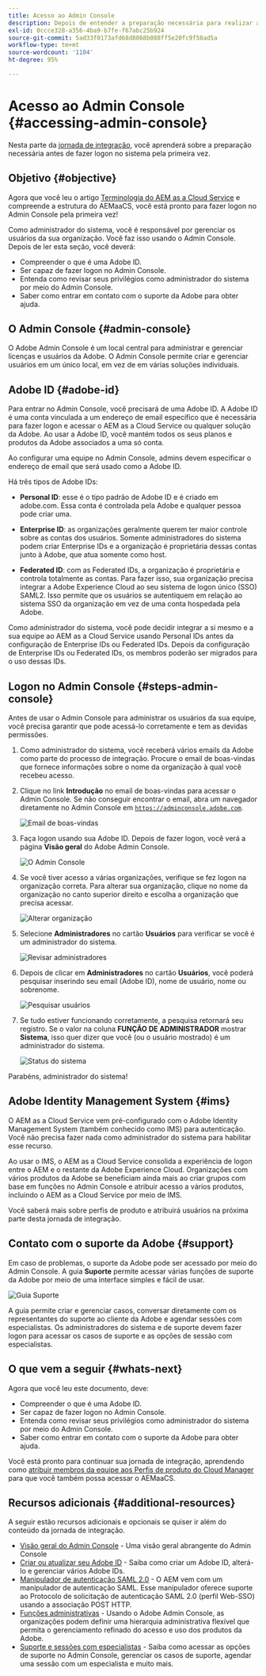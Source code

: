 ```yaml
---
title: Acesso ao Admin Console
description: Depois de entender a preparação necessária para realizar a integração e as noções básicas da estrutura do AEMaaCS, você estará pronto para fazer logon no Admin Console pela primeira vez.
exl-id: 0ccce328-a356-4ba9-b7fe-f67abc25b924
source-git-commit: 5ad33f0173afd68d8868b088ff5e20fc9f58ad5a
workflow-type: tm+mt
source-wordcount: '1104'
ht-degree: 95%

---
```


# Acesso ao Admin Console {#accessing-admin-console}

Nesta parte da [jornada de integração,](overview.md) você aprenderá sobre a preparação necessária antes de fazer logon no sistema pela primeira vez.

## Objetivo {#objective}

Agora que você leu o artigo [Terminologia do AEM as a Cloud Service](terminology.md) e compreende a estrutura do AEMaaCS, você está pronto para fazer logon no Admin Console pela primeira vez!

Como administrador do sistema, você é responsável por gerenciar os usuários da sua organização. Você faz isso usando o Admin Console. Depois de ler esta seção, você deverá:

* Compreender o que é uma Adobe ID.
* Ser capaz de fazer logon no Admin Console.
* Entenda como revisar seus privilégios como administrador do sistema por meio do Admin Console.
* Saber como entrar em contato com o suporte da Adobe para obter ajuda.

## O Admin Console {#admin-console}

O Adobe Admin Console é um local central para administrar e gerenciar licenças e usuários da Adobe. O Admin Console permite criar e gerenciar usuários em um único local, em vez de em várias soluções individuais.

## Adobe ID {#adobe-id}

Para entrar no Admin Console, você precisará de uma Adobe ID. A Adobe ID é uma conta vinculada a um endereço de email específico que é necessária para fazer logon e acessar o AEM as a Cloud Service ou qualquer solução da Adobe. Ao usar a Adobe ID, você mantém todos os seus planos e produtos da Adobe associados a uma só conta.

Ao configurar uma equipe no Admin Console, admins devem especificar o endereço de email que será usado como a Adobe ID.

Há três tipos de Adobe IDs:

* **Personal ID**: esse é o tipo padrão de Adobe ID e é criado em adobe.com. Essa conta é controlada pela Adobe e qualquer pessoa pode criar uma.

* **Enterprise ID**: as organizações geralmente querem ter maior controle sobre as contas dos usuários. Somente administradores do sistema podem criar Enterprise IDs e a organização é proprietária dessas contas junto à Adobe, que atua somente como host.

* **Federated ID**: com as Federated IDs, a organização é proprietária e controla totalmente as contas. Para fazer isso, sua organização precisa integrar a Adobe Experience Cloud ao seu sistema de logon único (SSO) SAML2. Isso permite que os usuários se autentiquem em relação ao sistema SSO da organização em vez de uma conta hospedada pela Adobe.

Como administrador do sistema, você pode decidir integrar a si mesmo e a sua equipe ao AEM as a Cloud Service usando Personal IDs antes da configuração de Enterprise IDs ou Federated IDs. Depois da configuração de Enterprise IDs ou Federated IDs, os membros poderão ser migrados para o uso dessas IDs.

## Logon no Admin Console {#steps-admin-console}

Antes de usar o Admin Console para administrar os usuários da sua equipe, você precisa garantir que pode acessá-lo corretamente e tem as devidas permissões.

1. Como administrador do sistema, você receberá vários emails da Adobe como parte do processo de integração. Procure o email de boas-vindas que fornece informações sobre o nome da organização à qual você recebeu acesso.

1. Clique no link **Introdução** no email de boas-vindas para acessar o Admin Console. Se não conseguir encontrar o email, abra um navegador diretamente no Admin Console em [`https://adminconsole.adobe.com`](https://adminconsole.adobe.com).

   ![Email de boas-vindas](/help/journey-onboarding/assets/get-started-email.png)

1. Faça logon usando sua Adobe ID. Depois de fazer logon, você verá a página **Visão geral** do Adobe Admin Console.

   ![O Admin Console](/help/journey-onboarding/assets/get-started1.png)

1. Se você tiver acesso a várias organizações, verifique se fez logon na organização correta. Para alterar sua organização, clique no nome da organização no canto superior direito e escolha a organização que precisa acessar.

   ![Alterar organização](/help/journey-onboarding/assets/admin-console-orgswitch.png)

1. Selecione **Administradores** no cartão **Usuários** para verificar se você é um administrador do sistema.

   ![Revisar administradores](/help/journey-onboarding/assets/get-started2.png)

1. Depois de clicar em **Administradores** no cartão **Usuários**, você poderá pesquisar inserindo seu email (Adobe ID), nome de usuário, nome ou sobrenome.

   ![Pesquisar usuários](/help/journey-onboarding/assets/get-started3.png)

1. Se tudo estiver funcionando corretamente, a pesquisa retornará seu registro. Se o valor na coluna **FUNÇÃO DE ADMINISTRADOR** mostrar **Sistema**, isso quer dizer que você (ou o usuário mostrado) é um administrador do sistema.

   ![Status do sistema](/help/journey-onboarding/assets/get-started4.png)

Parabéns, administrador do sistema!

## Adobe Identity Management System {#ims}

O AEM as a Cloud Service vem pré-configurado com o Adobe Identity Management System (também conhecido como IMS) para autenticação. Você não precisa fazer nada como administrador do sistema para habilitar esse recurso.

Ao usar o IMS, o AEM as a Cloud Service consolida a experiência de logon entre o AEM e o restante da Adobe Experience Cloud. Organizações com vários produtos da Adobe se beneficiam ainda mais ao criar grupos com base em funções no Admin Console e atribuir acesso a vários produtos, incluindo o AEM as a Cloud Service por meio de IMS.

Você saberá mais sobre perfis de produto e atribuirá usuários na próxima parte desta jornada de integração.

## Contato com o suporte da Adobe {#support}

Em caso de problemas, o suporte da Adobe pode ser acessado por meio do Admin Console. A guia **Suporte** permite acessar várias funções de suporte da Adobe por meio de uma interface simples e fácil de usar.

![Guia Suporte](/help/journey-onboarding/assets/support-menu.png)

A guia permite criar e gerenciar casos, conversar diretamente com os representantes do suporte ao cliente da Adobe e agendar sessões com especialistas. Os administradores do sistema e de suporte devem fazer logon para acessar os casos de suporte e as opções de sessão com especialistas.

## O que vem a seguir {#whats-next}

Agora que você leu este documento, deve:

* Compreender o que é uma Adobe ID.
* Ser capaz de fazer logon no Admin Console.
* Entenda como revisar seus privilégios como administrador do sistema por meio do Admin Console.
* Saber como entrar em contato com o suporte da Adobe para obter ajuda.

Você está pronto para continuar sua jornada de integração, aprendendo como [atribuir membros da equipe aos Perfis de produto do Cloud Manager](assign-profiles-cloud-manager.md) para que você também possa acessar o AEMaaCS.

## Recursos adicionais {#additional-resources}

A seguir estão recursos adicionais e opcionais se quiser ir além do conteúdo da jornada de integração.

* [Visão geral do Admin Console](https://helpx.adobe.com/br/enterprise/using/admin-console.html) - Uma visão geral abrangente do Admin Console
* [Criar ou atualizar seu Adobe ID](https://helpx.adobe.com/br/manage-account/using/create-update-adobe-id.html#HowtocreateorupdateyourAdobeID) - Saiba como criar um Adobe ID, alterá-lo e gerenciar vários Adobe IDs.
* [Manipulador de autenticação SAML 2.0](https://experienceleague.adobe.com/docs/experience-manager-65/administering/security/saml-2-0-authenticationhandler.html?lang=pt-BR) - O AEM vem com um manipulador de autenticação SAML. Esse manipulador oferece suporte ao Protocolo de solicitação de autenticação SAML 2.0 (perfil Web-SSO) usando a associação POST HTTP.
* [Funções administrativas](https://helpx.adobe.com/br/enterprise/using/admin-roles.ug.html) - Usando o Adobe Admin Console, as organizações podem definir uma hierarquia administrativa flexível que permita o gerenciamento refinado do acesso e uso dos produtos da Adobe.
* [Suporte e sessões com especialistas](https://helpx.adobe.com/br/enterprise/admin-guide.html/enterprise/using/support-for-experience-cloud.ug.html) - Saiba como acessar as opções de suporte no Admin Console, gerenciar os casos de suporte, agendar uma sessão com um especialista e muito mais.
